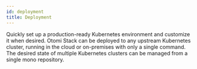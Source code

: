 ```yaml
---
id: deployment
title: Deployment
---
```


Quickly set up a production-ready Kubernetes environment and customize it when desired. Otomi Stack can be deployed to any upstream Kubernetes cluster, running in the cloud or on-premises with only a single command. The desired state of multiple Kubernetes clusters can be managed from a single mono repository.